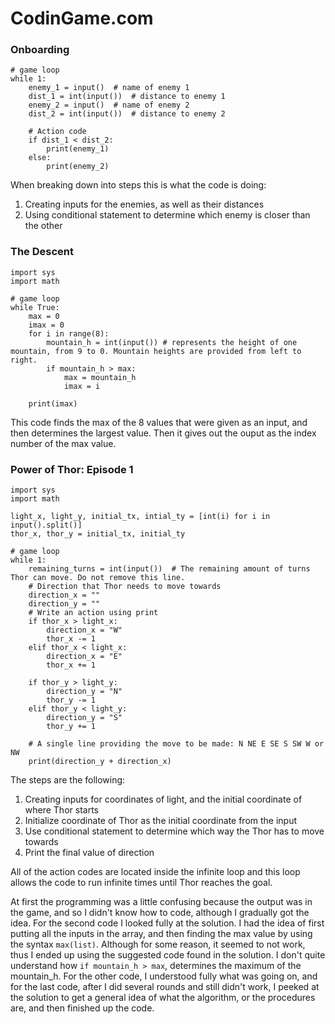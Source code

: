 # CodinGame.com

### Onboarding
```
# game loop
while 1:
    enemy_1 = input()  # name of enemy 1
    dist_1 = int(input())  # distance to enemy 1
    enemy_2 = input()  # name of enemy 2
    dist_2 = int(input())  # distance to enemy 2
    
    # Action code 
    if dist_1 < dist_2:
        print(enemy_1)
    else:
        print(enemy_2)
```

When breaking down into steps this is what the code is doing:
1. Creating inputs for the enemies, as well as their distances
2. Using conditional statement to determine which enemy is closer than the other 

### The Descent 
``` 
import sys
import math

# game loop
while True:
    max = 0
    imax = 0
    for i in range(8):
        mountain_h = int(input()) # represents the height of one mountain, from 9 to 0. Mountain heights are provided from left to right.
        if mountain_h > max:
            max = mountain_h
            imax = i

    print(imax)
```

This code finds the max of the 8 values that were given as an input, and then determines the largest value. Then it gives out the ouput as the index number of the max value. 


### Power of Thor: Episode 1
```
import sys
import math

light_x, light_y, initial_tx, intial_ty = [int(i) for i in input().split()]
thor_x, thor_y = initial_tx, initial_ty

# game loop
while 1:
    remaining_turns = int(input())  # The remaining amount of turns Thor can move. Do not remove this line.
    # Direction that Thor needs to move towards
    direction_x = ""
    direction_y = ""
    # Write an action using print
    if thor_x > light_x:
        direction_x = "W"
        thor_x -= 1
    elif thor_x < light_x:
        direction_x = "E"
        thor_x += 1
        
    if thor_y > light_y:
        direction_y = "N"
        thor_y -= 1
    elif thor_y < light_y:
        direction_y = "S"
        thor_y += 1

    # A single line providing the move to be made: N NE E SE S SW W or NW
    print(direction_y + direction_x)
```
The steps are the following:
1. Creating inputs for coordinates of light, and the initial coordinate of where Thor starts 
2. Initialize coordinate of Thor as the initial coordinate from the input 
3. Use conditional statement to determine which way the Thor has to move towards 
4. Print the final value of direction

All of the action codes are located inside the infinite loop and this loop allows the code to run infinite times until Thor reaches the goal.

At first the programming was a little confusing because the output was in the game, and so I didn't know how to code, although I gradually got the idea. For the second code I looked fully at the solution. I had the idea of first putting all the inputs in the array, and then finding the max value by using the syntax `max(list)`. Although for some reason, it seemed to not work, thus I ended up using the suggested code found in the solution. I don't quite understand how `if mountain_h > max`, determines the maximum of the mountain_h. For the other code, I understood fully what was going on, and for the last code, after I did several rounds and still didn't work, I peeked at the solution to get a general idea of what the algorithm, or the procedures are, and then finished up the code.


